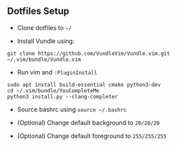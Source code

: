 ## Dotfiles Setup

- Clone dotfiles to `~/`

- Install Vundle using:
 
```
git clone https://github.com/VundleVim/Vundle.vim.git ~/.vim/bundle/Vundle.vim
```

- Run vim and `:PluginInstall`

```
sudo apt install build-essential cmake python3-dev
cd ~/.vim/bundle/YouCompleteMe
python3 install.py --clang-completer

```

- Source bashrc using `source ~/.bashrc`

- (Optional) Change default background to `20/20/20`

- (Optional) Change default foreground to `255/255/255`

